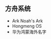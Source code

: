 <!-- 
title: Ark诺亚方舟
from: news
create: 2019-07-15
tags: news,term
-->

## 方舟系统
- Ark  Noah's Ark
- Hongmeng OS
- 华为鸿蒙海外名字

